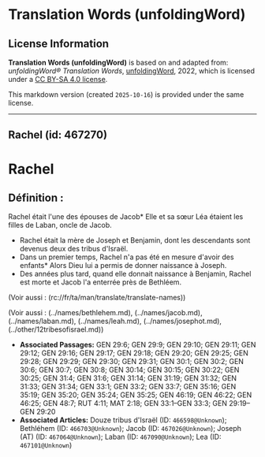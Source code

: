 # Translation Words (unfoldingWord)

## License Information

**Translation Words (unfoldingWord)** is based on and adapted from: _unfoldingWord® Translation Words_, [unfoldingWord](https://unfoldingword.org/utw), 2022, which is licensed under a [CC BY-SA 4.0 license](https://creativecommons.org/licenses/by-sa/4.0/legalcode.en).

This markdown version (created `2025-10-16`) is provided under the same license.



--------------------------------

## Rachel (id: 467270)

Rachel
======

Définition :
------------

Rachel était l'une des épouses de Jacob\* Elle et sa sœur Léa étaient les filles de Laban, oncle de Jacob.

* Rachel était la mère de Joseph et Benjamin, dont les descendants sont devenus deux des tribus d'Israël.
* Dans un premier temps, Rachel n'a pas été en mesure d'avoir des enfants\* Alors Dieu lui a permis de donner naissance à Joseph.
* Des années plus tard, quand elle donnait naissance à Benjamin, Rachel est morte et Jacob l'a enterrée près de Bethléem.

(Voir aussi : (rc://fr/ta/man/translate/translate\-names))

(Voir aussi : (../names/bethlehem.md), (../names/jacob.md), (../names/laban.md), (../names/leah.md), (../names/josephot.md), (../other/12tribesofisrael.md))

* **Associated Passages:** GEN 29:6; GEN 29:9; GEN 29:10; GEN 29:11; GEN 29:12; GEN 29:16; GEN 29:17; GEN 29:18; GEN 29:20; GEN 29:25; GEN 29:28; GEN 29:29; GEN 29:30; GEN 29:31; GEN 30:1; GEN 30:2; GEN 30:6; GEN 30:7; GEN 30:8; GEN 30:14; GEN 30:15; GEN 30:22; GEN 30:25; GEN 31:4; GEN 31:6; GEN 31:14; GEN 31:19; GEN 31:32; GEN 31:33; GEN 31:34; GEN 33:1; GEN 33:2; GEN 33:7; GEN 35:16; GEN 35:19; GEN 35:20; GEN 35:24; GEN 35:25; GEN 46:19; GEN 46:22; GEN 46:25; GEN 48:7; RUT 4:11; MAT 2:18; GEN 33:1–GEN 33:3; GEN 29:19–GEN 29:20
* **Associated Articles:** Douze tribus d'Israël (ID: `466598@Unknown`); Bethléhem (ID: `466703@Unknown`); Jacob (ID: `467026@Unknown`); Joseph (AT) (ID: `467064@Unknown`); Laban (ID: `467090@Unknown`); Lea (ID: `467101@Unknown`)

